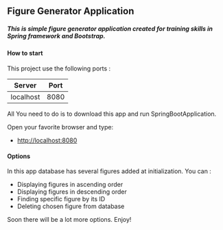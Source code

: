 ## Figure Generator Application

##### This is simple figure generator application created for training skills in Spring framework and Bootstrap.

#### How to start

This project use the following ports :

| Server     | Port |
|------------|------|
| localhost  | 8080 |

All You need to do is to download this app and run SpringBootApplication.

Open your favorite browser and type:

* [http://localhost:8080](http://localhost:8080)

#### Options

In this app database has several figures added at initialization.
You can :
- Displaying figures in ascending order
- Displaying figures in descending order
- Finding specific figure by its ID
- Deleting chosen figure from database

Soon there will be a lot more options. Enjoy!

